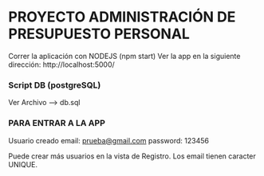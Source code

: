 # PROYECTO ADMINISTRACIÓN DE PRESUPUESTO PERSONAL

Correr la aplicación con NODEJS (npm start)
Ver la app en la siguiente dirección: http://localhost:5000/

### Script DB (postgreSQL)

Ver Archivo --> db.sql

### PARA ENTRAR A LA APP

Usuario creado 
email: prueba@gmail.com 
password: 123456

Puede crear más usuarios en la vista de Registro.
Los email tienen caracter UNIQUE.